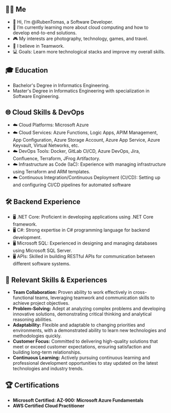 ## 👨‍🦱 Me
- 👋 Hi, I’m @iRubenTomas, a Software Developer.
- 🌱 I’m currently learning more about cloud computing and how to develop end-to-end solutions.
- 🎮 My interests are photography, technology, games, and travel.
- 📌 I believe in Teamwork.
- 💻 Goals: Learn more technological stacks and improve my overall skills.

## 🎓 Education
- Bachelor's Degree in Informatics Engineering.
- Master's Degree in Informatics Engineering with specialization in Software Engineering.

## 🌐 Cloud Skills & DevOps
- ☁️ Cloud Platforms: Microsoft Azure
- ☁️ Cloud Services: Azure Functions, Logic Apps, APIM Management, App Configuration, Azure Storage Account, Azure App Service, Azure Keyvault, Virtual Networks, etc.
- ☁️ DevOps Tools: Docker, GitLab CI/CD, Azure DevOps, Jira, Confluence, Terraform, JFrog Artifactory.
- ☁️ Infrastructure as Code (IaC): Experience with managing infrastructure using Terraform and ARM templates.
- ☁️ Continuous Integration/Continuous Deployment (CI/CD): Setting up and configuring CI/CD pipelines for automated software

## 🛠 Backend Experience
- 🖥️ .NET Core: Proficient in developing applications using .NET Core framework.
- 🖥️ C#: Strong expertise in C# programming language for backend development.
- 🖥️ Microsoft SQL: Experienced in designing and managing databases using Microsoft SQL Server.
- 🖥️ APIs: Skilled in building RESTful APIs for communication between different software systems.

## 💼 Relevant Skills & Experiences
- **Team Collaboration:** Proven ability to work effectively in cross-functional teams, leveraging teamwork and communication skills to achieve project objectives.
- **Problem-Solving:** Adept at analyzing complex problems and developing innovative solutions, demonstrating critical thinking and analytical reasoning abilities.
- **Adaptability:** Flexible and adaptable to changing priorities and environments, with a demonstrated ability to learn new technologies and methodologies quickly.
- **Customer Focus:** Committed to delivering high-quality solutions that meet or exceed customer expectations, ensuring satisfaction and building long-term relationships.
- **Continuous Learning:** Actively pursuing continuous learning and professional development opportunities to stay updated on the latest technologies and industry trends.

## 🏆 Certifications
- **Microsoft Certified: AZ-900: Microsoft Azure Fundamentals**
- **AWS Certified Cloud Practitioner**
